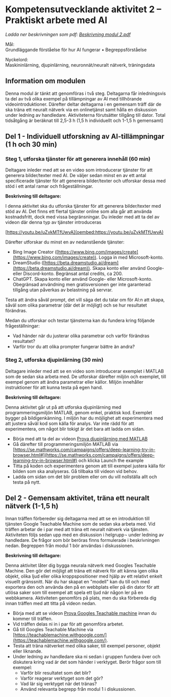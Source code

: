 # Kompetensutvecklande aktivitet 2 – Praktiskt arbete med AI

_Ladda ner beskrivningen som pdf: [Beskrivning modul 2.pdf](file-guid:6891e1ce-7c99-4fff-aa9a-2ac97953a7e4)_

Mål:\
Grundläggande förståelse för hur AI fungerar •	Begreppsförståelse

Nyckelord:\
Maskininlärning, djupinlärning, neuronnät/neuralt nätverk, träningsdata

## Information om modulen

Denna modul är tänkt att genomföras i två steg. Deltagarna får inledningsvis ta del av två olika exempel på tillämpningar av AI med tillhörande videointroduktioner. Därefter deltar deltagarna i en gemensam träff där de ska träna ett neuralt nätverk via en onlinetjänst samt hålla en diskussion under ledning av handledare. Aktiviteterna förutsätter tillgång till dator. Total tidsåtgång är beräknat till 2,5-3 h (1,5 h individuellt och 1-1,5 h gemensamt)

## Del 1 - Individuell utforskning av AI-tillämpningar (1 h och 30 min)

### Steg 1, utforska tjänster för att generera innehåll (60 min)

Deltagare inleder med att se en video som introducerar tjänster för att generera bilder/texter med AI. De väljer sedan minst en av ett antal specificerade tjänster för att generera bilder/texter och utforskar dessa med stöd i ett antal ramar och frågeställningar.

**Beskrivning till deltagare:**

I denna aktivitet ska du utforska tjänster för att generera bilder/texter med stöd av AI. Det finns ett flertal tjänster online som alla går att använda kostnadsfritt, dock med vissa begränsningar. Du inleder med att ta del av videon där denna typ av tjänster introduceras

[https://youtu.be/uZvkMTfUwvA](oembed:https://youtu.be/uZvkMTfUwvA)

Därefter utforskar du minst en av nedanstående tjänster:

- Bing Image Creator ([https://www.bing.com/images/create](https://www.bing.com/images/create)). Logga in med Microsoft-konto.
- DreamStudio ([https://beta.dreamstudio.ai/dream](https://beta.dreamstudio.ai/dream)). Skapa konto eller använd Google- eller Discord-konto.  Begränsat antal credits, ca 200.
- ChatGPT. Skapa konto eller använd Google- eller Microsoft-konto. Obegränsad användning men gratisversionen ger inte garanterad tillgång utan påverkas av belastning på servrar.

Testa att ändra såväl prompt, det vill säga det du talar om för AI:n att skapa, såväl som olika parametrar (där det är möjligt) och se hur resultatet förändras.

Medan du utforskar och testar tjänsterna kan du fundera kring följande frågeställningar:

- Vad händer när du justerar olika parametrar och varför förändras resultatet?
- Varför tror du att olika prompter fungerar bättre än andra?

### Steg 2, utforska djupinlärning (30 min)

Deltagare inleder med att se en video som introducerar exemplet i MATLAB som de sedan ska arbeta med. De utforskar därefter miljön och exemplet, till exempel genom att ändra parametrar eller källor. Miljön innehåller instruktioner för att kunna testa på egen hand.

**Beskrivning till deltagare:**

Denna aktivitet går ut på att utforska djupinlärning med programmeringsmiljön MATLAB, genom enkel, praktisk kod. Exemplet bygger på bildigenkänning. I miljön har du möjlighet att experimentera med att justera såväl kod som källa för analys. Var inte rädd för att experimentera, om något blir tokigt är det bara att ladda om sidan.

- Börja med att ta del av videon [Prova djupinlärning med MATLAB](https://www.youtube.com/watch?v=ELIcLRsX_wQ)
- Gå därefter till programmeringsmiljön MATLAB via [https://se.mathworks.com/campaigns/offers/deep-learning-try-in-browser.html#](https://se.mathworks.com/campaigns/offers/deep-learning-try-in-browser.html#) och klicka Launch the example
- Titta på koden och experimentera genom att till exempel justera källa för bilden som ska analyseras. Gå tillbaka till videon vid behov.
- Ladda om sidan om det blir problem eller om du vill nollställa allt och testa på nytt.

## Del 2 - Gemensam aktivitet, träna ett neuralt nätverk (1-1,5 h)

Innan träffen förbereder sig deltagarna med att se en introduktion till tjänsten Google Teachable Machine som de sedan ska arbeta med. Vid träffen arbetar de i par med att träna ett neuralt nätverk via tjänsten. Aktiviteten följs sedan upp med en diskussion i helgrupp¬ under ledning av handledare. De frågor som bör beröras finns formulerade i beskrivningen nedan. Begreppen från modul 1 bör användas i diskussionen.

**Beskrivning till deltagare:**

Denna aktivitet låter dig bygga neurala nätverk med Googles Teachable Machine. Den gör det möjligt att träna ett nätverk för att känna igen olika objekt, olika ljud eller olika kroppspositioner med hjälp av ett relativt enkelt visuellt gränssnitt. När du har skapat en "modell" kan du till och med exportera den och använda den på en webbplats eller på din dator för att utlösa saker som till exempel att spela ett ljud när någon ler på en webbkamera. Aktiviteten genomförs på plats, men du ska förbereda dig innan träffen med att titta på videon nedan.

- Börja med att se videon [Prova Googles Teachable machine](https://www.youtube.com/watch?v=v5SE5_MpBiw) innan du kommer till träffen. 
- Vid träffen delas ni in i par för att genomföra arbetet.
- Gå till Googles Teachable Machine via [https://teachablemachine.withgoogle.com/](https://teachablemachine.withgoogle.com/).
- Testa att träna nätverket med olika saker, till exempel personer, objekt eller liknande.
- Under ledning av handledare ska ni sedan i gruppen fundera över och diskutera kring vad är det som händer i verktyget. Berör frågor som till exempel:
  - Varför blir resultatet som det blir?
  - Varför reagerar verktyget som det gör?
  - Vad lär sig verktyget när det tränas?
  - Använd relevanta begrepp från modul 1 i diskussionen.
